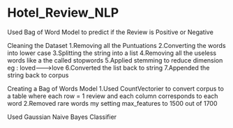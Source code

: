# Hotel_Review_NLP
Used Bag of Word Model to predict if the Review is Positive or Negative


Cleaning the Dataset 
  1.Removing all the Puntuations
  2.Converting the words into lower case
  3.Splitting the string into a list
  4.Removing all the useless words like a the called stopwords
  5.Applied stemming to reduce dimension eg : loved--->love
  6.Converted the list back to string
  7.Appended the string back to corpus
  
Creating a Bag of Words Model
  1.Used CountVectorier to convert corpus to a table where each row = 1 review and each column corresponds to each word
  2.Removed rare words my setting max_features to 1500 out of 1700
  
 Used Gaussian Naive Bayes Classifier 
  
